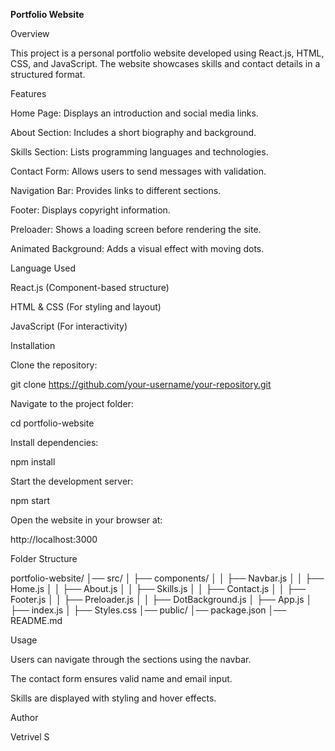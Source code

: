 **Portfolio Website**

Overview

This project is a personal portfolio website developed using React.js, HTML, CSS, and JavaScript. The website showcases skills and contact details in a structured format.

Features

Home Page: Displays an introduction and social media links.

About Section: Includes a short biography and background.

Skills Section: Lists programming languages and technologies.

Contact Form: Allows users to send messages with validation.

Navigation Bar: Provides links to different sections.

Footer: Displays copyright information.

Preloader: Shows a loading screen before rendering the site.

Animated Background: Adds a visual effect with moving dots.

Language Used

React.js (Component-based structure)

HTML & CSS (For styling and layout)

JavaScript (For interactivity)

Installation

Clone the repository:

git clone https://github.com/your-username/your-repository.git

Navigate to the project folder:

cd portfolio-website

Install dependencies:

npm install

Start the development server:

npm start

Open the website in your browser at:

http://localhost:3000

Folder Structure

portfolio-website/
│── src/
│   ├── components/
│   │   ├── Navbar.js
│   │   ├── Home.js
│   │   ├── About.js
│   │   ├── Skills.js
│   │   ├── Contact.js
│   │   ├── Footer.js
│   │   ├── Preloader.js
│   │   ├── DotBackground.js
│   ├── App.js
│   ├── index.js
│   ├── Styles.css
│── public/
│── package.json
│── README.md

Usage

Users can navigate through the sections using the navbar.

The contact form ensures valid name and email input.

Skills are displayed with styling and hover effects.


Author

Vetrivel S

